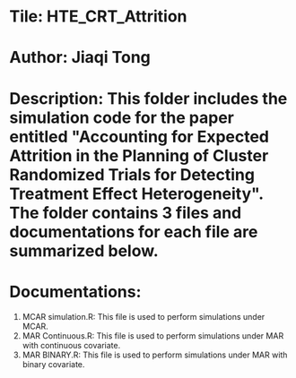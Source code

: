 # Tile: HTE_CRT_Attrition
# Author: Jiaqi Tong
# Description: This folder includes the simulation code for the paper entitled "Accounting for Expected Attrition in the Planning of Cluster Randomized Trials for Detecting Treatment Effect Heterogeneity". The folder contains 3 files and documentations for each file are summarized below.
# Documentations:
1. MCAR simulation.R: This file is used to perform simulations under MCAR.
2. MAR Continuous.R: This file is used to perform simulations under MAR with continuous covariate.
3. MAR BINARY.R: This file is used to perform simulations under MAR with binary covariate.
